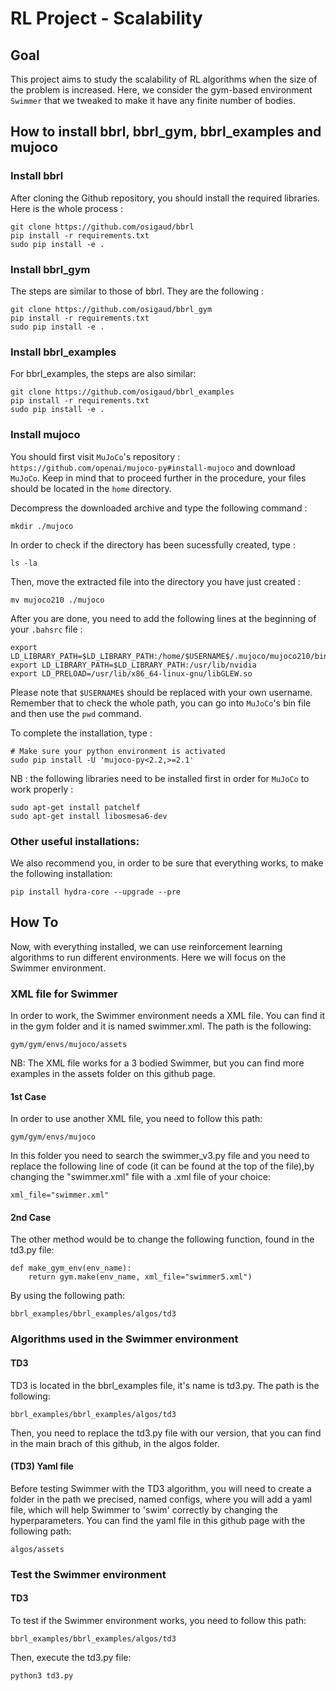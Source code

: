 # RL Project - Scalability

## Goal

This project aims to study the scalability of RL algorithms when the size of the problem is increased. Here, we consider the gym-based environment `Swimmer` that we tweaked to make it have any finite number of bodies.

## How to install bbrl, bbrl_gym, bbrl_examples and mujoco
### Install bbrl

After cloning the Github repository, you should install the required libraries. Here is the whole process :
```
git clone https://github.com/osigaud/bbrl
pip install -r requirements.txt
sudo pip install -e .
```


### Install bbrl_gym

The steps are similar to those of bbrl. They are the following :
```
git clone https://github.com/osigaud/bbrl_gym
pip install -r requirements.txt
sudo pip install -e .
```
### Install bbrl_examples
For bbrl_examples, the steps are also similar:
```
git clone https://github.com/osigaud/bbrl_examples
pip install -r requirements.txt
sudo pip install -e .
```

### Install mujoco

You should first visit `MuJoCo`'s repository : `https://github.com/openai/mujoco-py#install-mujoco` and download `MuJoCo`. Keep in mind that to proceed further in the procedure, your files should be located in the `home` directory.

Decompress the downloaded archive and type the following command : 
```
mkdir ./mujoco
```

In order to check if the directory has been sucessfully created, type :
```
ls -la
```

Then, move the extracted file into the directory you have just created :
```
mv mujoco210 ./mujoco
```

After you are done, you need to add the following lines at the beginning of your `.bahsrc` file :
```
export LD_LIBRARY_PATH=$LD_LIBRARY_PATH:/home/$USERNAME$/.mujoco/mujoco210/bin
export LD_LIBRARY_PATH=$LD_LIBRARY_PATH:/usr/lib/nvidia
export LD_PRELOAD=/usr/lib/x86_64-linux-gnu/libGLEW.so
```

Please note that `$USERNAME$` should be replaced with your own username. Remember that to check the whole path, you can go into `MuJoCo`'s bin file and then use the `pwd` command.

To complete the installation, type :
```
# Make sure your python environment is activated
sudo pip install -U 'mujoco-py<2.2,>=2.1'
```

NB : the following libraries need to be installed first in order for `MuJoCo` to work properly :
```
sudo apt-get install patchelf
sudo apt-get install libosmesa6-dev
```
### Other useful installations:
We also recommend you, in order to be sure that everything works, to make the following installation:
```
pip install hydra-core --upgrade --pre
```
## How To
Now, with everything installed, we can use reinforcement learning algorithms to run different environments. Here we will focus on the Swimmer environment.

### XML file for Swimmer
In order to work, the Swimmer environment needs a XML file. You can find it in the gym folder and it is named swimmer.xml. The path is the following:
```
gym/gym/envs/mujoco/assets
```
NB: The XML file works for a 3 bodied Swimmer, but you can find more examples in the assets folder on this github page.

#### 1st Case

In order to use another XML file, you need to follow this path:
```
gym/gym/envs/mujoco
```
In this folder you need to search the swimmer_v3.py file and you need to replace the following line of code (it can be found at the top of the file),by changing the "swimmer.xml" file with a .xml file of your choice:
```
xml_file="swimmer.xml"
```

#### 2nd Case
The other method would be to change the following function, found in the td3.py file:
```
def make_gym_env(env_name):
    return gym.make(env_name, xml_file="swimmer5.xml")
```
By using the following path:
```
bbrl_examples/bbrl_examples/algos/td3
```

### Algorithms used in the Swimmer environment
#### TD3
TD3 is located in the bbrl_examples file, it's name is td3.py. The path is the following:
```
bbrl_examples/bbrl_examples/algos/td3
```
Then, you need to replace the td3.py file with our version, that you can find in the main brach of this github, in the algos folder.

#### (TD3) Yaml file
Before testing Swimmer with the TD3 algorithm, you will need to create a folder in the path we precised, named configs, where you will add a yaml file, which will help Swimmer to 'swim' correctly by changing the hyperparameters. You can find the yaml file in this github page with the following path:
```
algos/assets
```

### Test the Swimmer environment
#### TD3
To test if the Swimmer environment works, you need to follow this path:
```
bbrl_examples/bbrl_examples/algos/td3
```
Then, execute the td3.py file:
```
python3 td3.py
```

